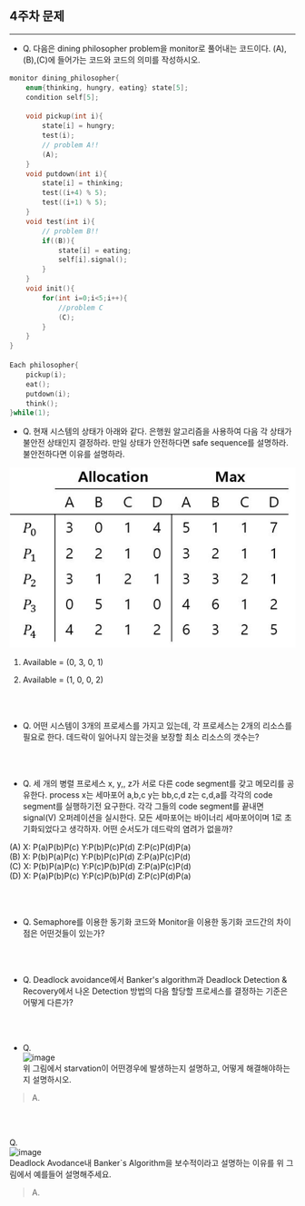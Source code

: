 ## 4주차 문제

---
- Q. 다음은 dining philosopher problem을 monitor로 풀어내는 코드이다. (A),(B),(C)에 들어가는 코드와 코드의 의미를 작성하시오.

```c
monitor dining_philosopher{    
    enum{thinking, hungry, eating} state[5];    
    condition self[5];        
    
 	void pickup(int i){        
        state[i] = hungry;        
        test(i);        
        // problem A!!
        (A);
    }        
    void putdown(int i){        
        state[i] = thinking;                
        test((i+4) % 5);     
        test((i+1) % 5);    
    }        
    void test(int i){        
        // problem B!!
        if((B)){            
            state[i] = eating;            
            self[i].signal();
        }    
    }        
    void init(){        
        for(int i=0;i<5;i++){            
            //problem C
            (C);        
        }    
    }
}
    
Each philosopher{    
    pickup(i);    
    eat();    
    putdown(i);    
    think();
}while(1);
```



- Q. 현재 시스템의 상태가 아래와 같다. 은행원 알고리즘을 사용하여 다음 각 상태가 불안전 상태인지 결정하라. 만일 상태가 안전하다면 safe sequence를 설명하라. 불안전하다면 이유를 설명하라.

<img src="https://github.com/gashe-soo/OS-7week-KOCW/blob/main/asset/week4_problem.jpg?raw=true" alt="week4_problem.jpg"  />


1) Available = (0, 3, 0, 1)

2) Available = (1, 0, 0, 2)


<br><br>




- Q. 어떤 시스템이 3개의 프로세스를 가지고 있는데, 각 프로세스는 2개의 리소스를 필요로 한다. 데드락이 일어나지 않는것을 보장할 최소 리소스의 갯수는?

<br><br>


- Q. 세 개의 병렬 프로세스 x, y,, z가 서로 다른 code segment를 갖고 메모리를 공유한다. process x는 세마포어 a,b,c y는 bb,c,d z는 c,d,a를 각각의 code segment를 실행하기전 요구한다. 각각 그들의 code segment를 끝내면 signal(V) 오퍼레이션을 실시한다. 모든 세마포어는 바이너리 세마포어이며 1로 초기화되었다고 생각하자. 어떤 순서도가 데드락의 염려가 없을까?

(A) X: P(a)P(b)P(c) Y:P(b)P(c)P(d) Z:P(c)P(d)P(a) <br>
(B) X: P(b)P(a)P(c) Y:P(b)P(c)P(d) Z:P(a)P(c)P(d) <br>
(C) X: P(b)P(a)P(c) Y:P(c)P(b)P(d) Z:P(a)P(c)P(d) <br>
(D) X: P(a)P(b)P(c) Y:P(c)P(b)P(d) Z:P(c)P(d)P(a) <br>

<br><br>




- Q. Semaphore를 이용한 동기화 코드와 Monitor을 이용한 동기화 코드간의 차이점은 어떤것들이 있는가?




<br><br>

- Q. Deadlock avoidance에서 Banker's algorithm과 Deadlock Detection & Recovery에서 나온 Detection 방법의 다음 할당할 프로세스를 결정하는 기준은 어떻게 다른가?

<br><br>

- Q. <br>
![image](https://img1.daumcdn.net/thumb/R1280x0/?scode=mtistory2&fname=https%3A%2F%2Fblog.kakaocdn.net%2Fdn%2FblltLz%2FbtqMRlDdlpN%2FLFlESoN4Cz5LM2s8kqJJy1%2Fimg.png)<br>
위 그림에서 starvation이 어떤경우에 발생하는지 설명하고, 어떻게 해결해야하는지 설명하시오.

> A.

<br><br>

Q. <br>
![image](https://img1.daumcdn.net/thumb/R1280x0/?scode=mtistory2&fname=https%3A%2F%2Fblog.kakaocdn.net%2Fdn%2FbpfdY0%2FbtqMRkEmpkK%2FGRgHCPUKTgeJMzlViQHAL0%2Fimg.png)<br>
Deadlock Avodance내 Banker`s Algorithm을 보수적이라고 설명하는 이유를 위 그림에서 예를들어 설명해주세요.

> A.